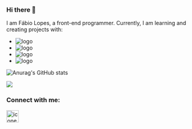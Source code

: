 ### Hi there 👋

I am Fábio Lopes, a front-end programmer. Currently, I am learning and creating projects with:

- <img src="https://img.shields.io/badge/HTML5-E34F26?style=for-the-badge&logo=html5&logoColor=white" alt="logo"/>
- <img src="https://img.shields.io/badge/CSS3-1572B6?style=for-the-badge&logo=css3&logoColor=white" alt="logo"/>
- <img src="https://img.shields.io/badge/JavaScript-323330?style=for-the-badge&logo=javascript&logoColor=F7DF1E" alt="logo"/>
- <img src="https://img.shields.io/badge/Python-14354C?style=for-the-badge&logo=python&logoColor=white" alt="logo"/>

![Anurag's GitHub stats](https://github-readme-stats.vercel.app/api?username=fabiodev-minas&show_icons=true&theme=transparent)


![](https://komarev.com/ghpvc/?username=fabiodev-minas)

### Connect with me:
<a href="https://www.instagram.com/fabioo_lopessp?igsh=MXFmOHBqcGhicTdrbQ=="/>
<img align="left" alt="icone do instagram" width="32px" src="https://cdn.jsdelivr.net/npm/simple-icons@v3/icons/instagram.svg" />
